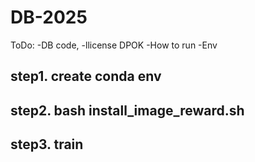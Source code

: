 # DB-2025
ToDo:
-DB code,
-llicense DPOK
-How to run 
-Env


## step1. create conda env 

## step2. bash install_image_reward.sh

## step3. train
